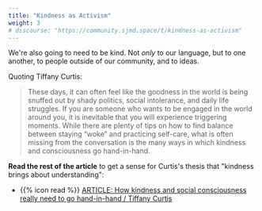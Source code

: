 ```yaml
---
title: "Kindness as Activism"
weight: 3
# discourse: "https://community.sjmd.space/t/kindness-as-activism"
---
```


We're also going to need to be kind. Not _only_ to our language, but to one another, to people outside of our community, and to ideas.

Quoting Tiffany Curtis:

>These days, it can often feel like the goodness in the world is being snuffed out by shady politics, social intolerance, and daily life struggles. If you are someone who wants to be engaged in the world around you, it is inevitable that you will experience triggering moments. While there are plenty of tips on how to find balance between staying “woke” and practicing self-care, what is often missing from the conversation is the many ways in which kindness and consciousness go hand-in-hand.

**Read the rest of the article** to get a sense for Curtis's thesis that "kindness brings about understanding":

- {{% icon read %}} [ARTICLE: How kindness and social consciousness really need to go hand-in-hand / Tiffany Curtis](https://hellogiggles.com/lifestyle/how-kindness-and-social-consciousness-really-need-to-go-hand-in-hand/)
